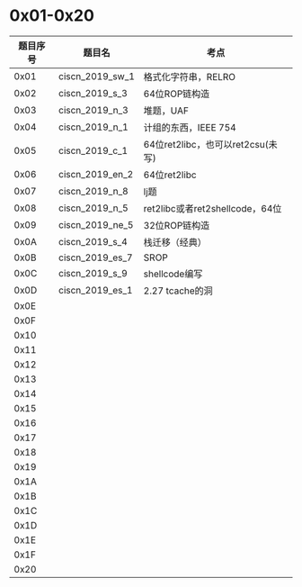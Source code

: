 



# 0x01-0x20

| 题目序号 | 题目名          | 考点                              |
| -------- | --------------- | --------------------------------- |
| 0x01     | ciscn_2019_sw_1 | 格式化字符串，RELRO               |
| 0x02     | ciscn_2019_s_3  | 64位ROP链构造                     |
| 0x03     | ciscn_2019_n_3  | 堆题，UAF                         |
| 0x04     | ciscn_2019_n_1  | 计组的东西，IEEE 754              |
| 0x05     | ciscn_2019_c_1  | 64位ret2libc，也可以ret2csu(未写) |
| 0x06     | ciscn_2019_en_2 | 64位ret2libc                      |
| 0x07     | ciscn_2019_n_8  | lj题                              |
| 0x08     | ciscn_2019_n_5  | ret2libc或者ret2shellcode，64位   |
| 0x09     | ciscn_2019_ne_5 | 32位ROP链构造                     |
| 0x0A     | ciscn_2019_s_4  | 栈迁移（经典）                    |
| 0x0B     | ciscn_2019_es_7 | SROP                              |
| 0x0C     | ciscn_2019_s_9  | shellcode编写                     |
| 0x0D     | ciscn_2019_es_1 | 2.27 tcache的洞                   |
| 0x0E     |                 |                                   |
| 0x0F     |                 |                                   |
| 0x10     |                 |                                   |
| 0x11     |                 |                                   |
| 0x12     |                 |                                   |
| 0x13     |                 |                                   |
| 0x14     |                 |                                   |
| 0x15     |                 |                                   |
| 0x16     |                 |                                   |
| 0x17     |                 |                                   |
| 0x18     |                 |                                   |
| 0x19     |                 |                                   |
| 0x1A     |                 |                                   |
| 0x1B     |                 |                                   |
| 0x1C     |                 |                                   |
| 0x1D     |                 |                                   |
| 0x1E     |                 |                                   |
| 0x1F     |                 |                                   |
| 0x20     |                 |                                   |

